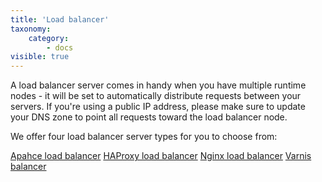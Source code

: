 ```yaml
---
title: 'Load balancer'
taxonomy:
    category:
        - docs
visible: true
---
```


A load balancer server comes in handy when you have multiple runtime nodes - it will be set to automatically distribute requests between your servers. If you're using a public IP address, please make sure to update your DNS zone to point all requests toward the load balancer node.

We offer four load balancer server types for you to choose from:

[Apahce load balancer](https://enscale.com/docs/10/load-balancer/apache-balancer/)
[HAProxy load balancer](https://enscale.com/docs/10/load-balancer/haproxy)
[Nginx load balancer](https://enscale.com/docs/10/load-balancer/nginx-balancer)
[Varnis balancer](https://enscale.com/docs/10/load-balancer/varnish)



